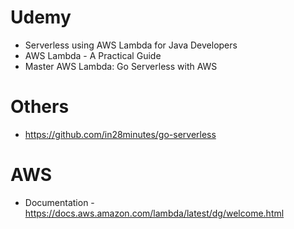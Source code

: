 # Udemy
* Serverless using AWS Lambda for Java Developers
* AWS Lambda - A Practical Guide
* Master AWS Lambda: Go Serverless with AWS

# Others
* https://github.com/in28minutes/go-serverless

# AWS
* Documentation - https://docs.aws.amazon.com/lambda/latest/dg/welcome.html